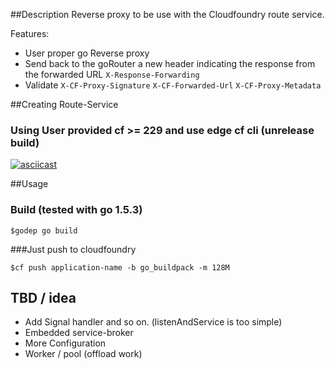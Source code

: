 ##Description
Reverse proxy to be use with the Cloudfoundry route service.

Features:
* User proper go Reverse proxy
* Send back to the goRouter a  new header indicating the response from the forwarded URL `X-Response-Forwarding`
* Validate `X-CF-Proxy-Signature`  `X-CF-Forwarded-Url` `X-CF-Proxy-Metadata`

##Creating Route-Service
### Using User provided cf >= 229 and use edge cf cli (unrelease build)

[![asciicast](https://asciinema.org/a/14.png)](https://asciinema.org/a/14)


##Usage

### Build (tested with go 1.5.3)
```
$godep go build
```

###Just push to cloudfoundry
```
$cf push application-name -b go_buildpack -m 128M
```




## TBD / idea
* Add Signal handler and so on. (listenAndService is too simple)
* Embedded service-broker
* More Configuration
* Worker / pool (offload work)